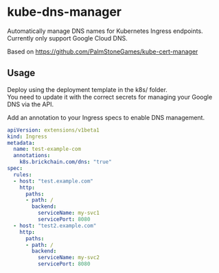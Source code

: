 # kube-dns-manager
Automatically manage DNS names for Kubernetes Ingress endpoints.  
Currently only support Google Cloud DNS.  

Based on https://github.com/PalmStoneGames/kube-cert-manager

## Usage
Deploy using the deployment template in the k8s/ folder.  
You need to update it with the correct secrets for managing your Google DNS via the API.  

Add an annotation to your Ingress specs to enable DNS management.
```yaml
apiVersion: extensions/v1beta1
kind: Ingress
metadata:
  name: test-example-com
  annotations:
    k8s.brickchain.com/dns: "true"
spec:
  rules:
  - host: "test.example.com"
    http:
      paths:
      - path: /
        backend:
          serviceName: my-svc1
          servicePort: 8080
  - host: "test2.example.com"
    http:
      paths:
      - path: /
        backend:
          serviceName: my-svc2
          servicePort: 8080
```